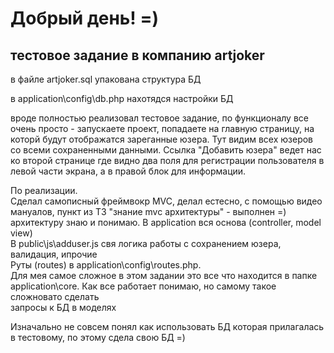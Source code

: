 <h1>Добрый день! =)</h1>
<h2>тестовое задание в компанию artjoker</h2>

<p>в файле artjoker.sql упакована структура БД</p>
<p>в application\config\db.php нахотядся настройки БД</p>
<p>вроде полностью реализовал тестовое задание, по функционалу все очень просто - запускаете проект, 
попадаете на главную страницу, на которй будут отображатся зареганные юзера. Тут видим всех юзеров со всеми сохраненными данными.
 Ссылка "Добавить юзера" ведет нас ко второй странице где видно два поля для регистрации пользователя в левой части экрана, 
  а в правой блок для информации.</p>
<p>По реализации. <br> Сделал самописный фреймвокр MVC, делал естесно, с помощью видео мануалов, пункт из ТЗ "знание mvc архитектуры" - выполнен =) 
архитектуру знаю и понимаю.
В application вся основа (controller, model view)<br> 
В public\js\adduser.js свя логика работы с сохранением юзера, валидация, ипрочие <br> 
Руты (routes) в application\config\routes.php. <br> 
Для мея самое сложное в этом задании это все что находится в папке application\core. Как все работает понимаю, но самому такое сложновато сделать <br>
запросы к БД в моделях</p>
<p>Изначально не совсем понял как использовать БД которая прилагалась в тестовому, по этому сдела свою БД =) </p>



